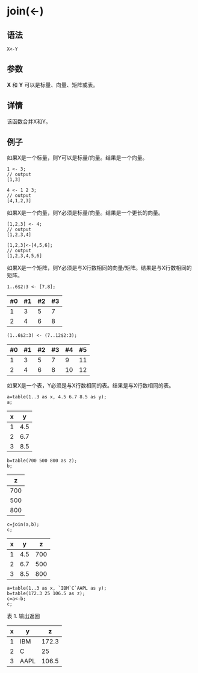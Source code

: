 # join(<-)

## 语法

`X<-Y`

## 参数

**X** 和 **Y** 可以是标量、向量、矩阵或表。

## 详情

该函数合并X和Y。

## 例子

如果X是一个标量，则Y可以是标量/向量。结果是一个向量。

```
1 <- 3;
// output
[1,3]

4 <- 1 2 3;
// output
[4,1,2,3]
```

如果X是一个向量，则Y必须是标量/向量。结果是一个更长的向量。

```
[1,2,3] <- 4;
// output
[1,2,3,4]

[1,2,3]<-[4,5,6];
// output
[1,2,3,4,5,6]
```

如果X是一个矩阵，则Y必须是与X行数相同的向量/矩阵。结果是与X行数相同的矩阵。

```
1..6$2:3 <- [7,8];
```

| #0 | #1 | #2 | #3 |
| --- | --- | --- | --- |
| 1 | 3 | 5 | 7 |
| 2 | 4 | 6 | 8 |

```
(1..6$2:3) <- (7..12$2:3);
```

| #0 | #1 | #2 | #3 | #4 | #5 |
| --- | --- | --- | --- | --- | --- |
| 1 | 3 | 5 | 7 | 9 | 11 |
| 2 | 4 | 6 | 8 | 10 | 12 |

如果X是一个表，Y必须是与X行数相同的表。结果是与X行数相同的表。

```
a=table(1..3 as x, 4.5 6.7 8.5 as y);
a;
```

| x | y |
| --- | --- |
| 1 | 4.5 |
| 2 | 6.7 |
| 3 | 8.5 |

```
b=table(700 500 800 as z);
b;
```

| z |
| --- |
| 700 |
| 500 |
| 800 |

```
c=join(a,b);
c;
```

| x | y | z |
| --- | --- | --- |
| 1 | 4.5 | 700 |
| 2 | 6.7 | 500 |
| 3 | 8.5 | 800 |

```
a=table(1..3 as x, `IBM`C`AAPL as y);
b=table(172.3 25 106.5 as z);
c=a<-b;
c;
```

表 1. 输出返回

| x | y | z |
| --- | --- | --- |
| 1 | IBM | 172.3 |
| 2 | C | 25 |
| 3 | AAPL | 106.5 |

